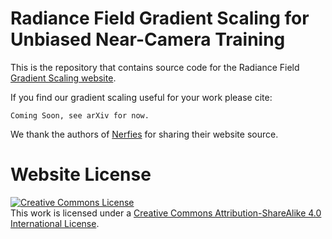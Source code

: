 # Radiance Field Gradient Scaling for Unbiased Near-Camera Training

This is the repository that contains source code for the Radiance Field [Gradient Scaling website](https://gradient-scaling.github.io/).

If you find our gradient scaling useful for your work please cite:
```
Coming Soon, see arXiv for now.
```

We thank the authors of [Nerfies](https://nerfies.github.io/) for sharing their website source.

# Website License
<a rel="license" href="http://creativecommons.org/licenses/by-sa/4.0/"><img alt="Creative Commons License" style="border-width:0" src="https://i.creativecommons.org/l/by-sa/4.0/88x31.png" /></a><br />This work is licensed under a <a rel="license" href="http://creativecommons.org/licenses/by-sa/4.0/">Creative Commons Attribution-ShareAlike 4.0 International License</a>.
